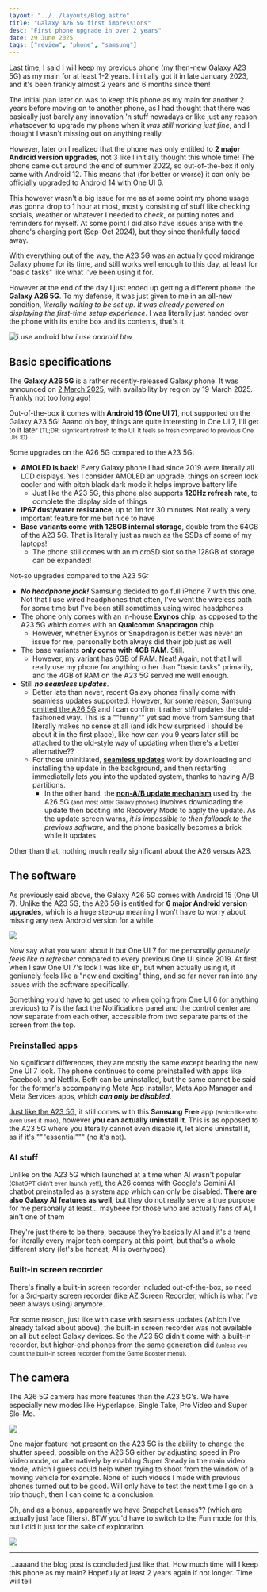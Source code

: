 ```yaml
---
layout: "../../layouts/Blog.astro"
title: "Galaxy A26 5G first impressions"
desc: "First phone upgrade in over 2 years"
date: 29 June 2025
tags: ["review", "phone", "samsung"]
---
```

[Last time](/lynxblog/2023/03/05/galaxy-a23-5g-one-month-review-why-switched.html), I said I will keep my previous phone (my then-new Galaxy A23 5G) as my main for at least 1-2 years. I initially got it in late January 2023, and it's been frankly almost 2 years and 6 months since then!

The initial plan later on was to keep this phone as my main for another 2 years before moving on to another phone, as I had thought that there was basically just barely any innovation 'n stuff nowadays or like just any reason whatsoever to upgrade my phone when it *was still working just fine*, and I thought I wasn't missing out on anything really.

However, later on I realized that the phone was only entitled to **2 major Android version upgrades**, not 3 like I initially thought this whole time! The phone came out around the end of summer 2022, so out-of-the-box it only came with Android 12. This means that (for better or worse) it can only be officially upgraded to Android 14 with One UI 6.

This however wasn't a big issue for me as at some point my phone usage was gonna drop to 1 hour at most, mostly consisting of stuff like checking socials, weather or whatever I needed to check, or putting notes and reminders for myself. At some point I did also have issues arise with the phone's charging port (Sep-Oct 2024), but they since thankfully faded away.

With everything out of the way, the A23 5G was an actually good midrange Galaxy phone for its time, and still works well enough to this day, at least for "basic tasks" like what I've been using it for.

However at the end of the day I just ended up getting a different phone: the **Galaxy A26 5G**. To my defense, it was just given to me in an all-new condition, *literally waiting to be set up. It was already powered on displaying the first-time setup experience*. I was literally just handed over the phone with its entire box and its contents, that's it.

![i use android btw](/img/blog/41.png)
*i use android btw*

## Basic specifications
The **Galaxy A26 5G** is a rather recently-released Galaxy phone. It was announced on [2 March 2025](https://en.wikipedia.org/wiki/Samsung_Galaxy_A26_5G), with availability by region by 19 March 2025. Frankly not too long ago!

Out-of-the-box it comes with **Android 16 (One UI 7)**, not supported on the Galaxy A23 5G! Aaand oh boy, things are quite interesting in One UI 7, I'll get to it later
<small>(TL;DR: signficant refresh to the UI! It feels so fresh compared to previous One UIs :D)</small>

Some upgrades on the A26 5G compared to the A23 5G:
- **AMOLED is back!** Every Galaxy phone I had since 2019 were literally all LCD displays. Yes I consider AMOLED an upgrade, things on screen look cooler and with pitch black dark mode it helps improve battery life
   - Just like the A23 5G, this phone also supports **120Hz refresh rate**, to complete the display side of things
- **IP67 dust/water resistance**, up to 1m for 30 minutes. Not really a very important feature for me but nice to have
- **Base variants come with 128GB internal storage**, double from the 64GB of the A23 5G. That is literally just as much as the SSDs of some of my laptops!
   - The phone still comes with an microSD slot so the 128GB of storage can be expanded!

Not-so upgrades compared to the A23 5G:
- ***No headphone jack!*** Samsung decided to go full iPhone 7 with this one. Not that I use wired headphones that often, I've went the wireless path for some time but I've been still sometimes using wired headphones
- The phone only comes with an in-house **Exynos** chip, as opposed to the A23 5G which comes with an **Qualcomm Snapdragon** chip
    - However, whether Exynos or Snapdragon is better was never an issue for me, personally both always did their job just as well
- The base variants **only come with 4GB RAM**. Still.
    - However, my variant has 6GB of RAM. Neat! Again, not that I will really use my phone for anything other than "basic tasks" primarily, and the 4GB of RAM on the A23 5G served me well enough.
- Still ***no seamless updates***.
    - Better late than never, recent Galaxy phones finally come with seamless updates supported. [However, for some reason, Samsung omitted the A26 5G](https://r2.community.samsung.com/t5/Galaxy-A/Samsung-Galaxy-A26-Update-and-Seamless-Updates/td-p/19010213) and I can confirm it rather *still* updates the old-fashioned way. This is a ""funny"" yet sad move from Samsung that literally makes no sense at all (and idk how surprised i should be about it in the first place), like how can you 9 years later still be attached to the old-style way of updating when there's a better alternative??
    - For those uninitiated, [**seamless updates**](https://source.android.com/docs/core/ota/ab) work by downloading and installing the update in the background, and then restarting immediatelly lets you into the updated system, thanks to having A/B partitions. 
       - In the other hand, the [**non-A/B update mechanism**](https://source.android.com/docs/core/ota/nonab) used by the A26 5G <small>(and most older Galaxy phones)</small> involves downloading the update then booting into Recovery Mode to apply the update. As the update screen warns, *it is impossible to then fallback to the previous software,* and the phone basically becomes a brick while it updates

Other than that, nothing much really significant about the A26 versus A23.

## The software
As previously said above, the Galaxy A26 5G comes with Android 15 (One UI 7). Unlike the A23 5G, the A26 5G is entitled for **6 major Android version upgrades**, which is a huge step-up meaning I won't have to worry about missing any new Android version for a while

![](/img/blog/39.png)

Now say what you want about it but One UI 7 for me personally *geniunely feels like a refresher* compared to every previous One UI since 2019. At first when I saw One UI 7's look I was like eh, but when actually using it, it geniunely feels like a "new and exciting" thing, and so far never ran into any issues with the software specifically.

Something you'd have to get used to when going from One UI 6 (or anything previous) to 7 is the fact the Notifications panel and the control center are now separate from each other, accessible from two separate parts of the screen from the top.

### Preinstalled apps
No significant differences, they are mostly the same except bearing the new One UI 7 look. The phone continues to come preinstalled with apps like Facebook and Netflix. Both can be uninstalled, but the same cannot be said for the former's accompanying Meta App Installer, Meta App Manager and Meta Services apps, which ***can only be disabled***.

[Just like the A23 5G](https://wetdry.world/@lynxmic/109757111919386114), it still comes with this **Samsung Free** app <small>(which like who even uses it lmao)</small>, however **you can actually uninstall it**. This is as opposed to the A23 5G where you literally cannot even disable it, let alone uninstall it, as if it's """essential""" (no it's not).

### AI stuff
Unlike on the A23 5G which launched at a time when AI wasn't popular <small>(ChatGPT didn't even launch yet!)</small>, the A26 comes with Google's Gemini AI chatbot preinstalled as a system app which can only be disabled. **There are also Galaxy AI features as well**, but they do not really serve a true purpose for me personally at least... maybeee for those who are actually fans of AI, I ain't one of them

They're just there to be there, because they're basically AI and it's a trend for literally every major tech company at this point, but that's a whole different story (let's be honest, AI is overhyped)

### Built-in screen recorder
There's finally a built-in screen recorder included out-of-the-box, so need for a 3rd-party screen recorder (like AZ Screen Recorder, which is what I've been always using) anymore.

For some reason, just like with case with seamless updates (which I've already talked about above), the built-in screen recorder was not available on all but select Galaxy devices. So the A23 5G didn't come with a built-in recorder, but higher-end phones from the same generation did <small>(unless you count the built-in screen recorder from the Game Booster menu)</small>.

## The camera
The A26 5G camera has more features than the A23 5G's. We have especially new modes like Hyperlapse, Single Take, Pro Video and Super Slo-Mo.

![](/img/blog/38.png)

One major feature not present on the A23 5G is the ability to change the shutter speed, possible on the A26 5G either by adjusting speed in Pro Video mode, or alternatively by enabling Super Steady in the main video mode, which I guess could help when trying to shoot from the window of a moving vehicle for example. None of such videos I made with previous phones turned out to be good. Will only have to test the next time I go on a trip though, then I can come to a conclusion.

Oh, and as a bonus, apparently we have Snapchat Lenses?? (which are actually just face filters). BTW you'd have to switch to the Fun mode for this, but I did it just for the sake of exploration.

![](/img/blog/40.png)

---
...aaaand the blog post is concluded just like that. How much time will I keep this phone as my main? Hopefully at least 2 years again if not longer. Time will tell
